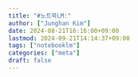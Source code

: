 ```yaml
---
title: "#노트북LM:"
author: ["Junghan Kim"]
date: 2024-08-21T16:16:00+09:00
lastmod: 2024-09-21T14:14:37+09:00
tags: ["notebooklm"]
categories: ["meta"]
draft: false
---
```

